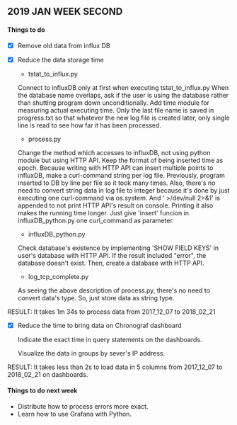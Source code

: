## 2019 JAN WEEK SECOND

#### Things to do

- [x] Remove old data from influx DB
- [x] Reduce the data storage time

	- tstat_to_influx.py

	Connect to influxDB only at first when executing tstat_to_influx.py
	When the database name overlaps, ask if the user is using the database rather than shutting program down unconditionally.
	Add time module for measuring actual executing time.
	Only the last file name is saved in progress.txt so that whatever the new log file is created later, only single line is read to see how far it has been processed.
	
	- process.py
	
	Change the method which accesses to influxDB, not using python module but using HTTP API.
	Keep the format of being inserted time as epoch.
	Because writing with HTTP API can insert multiple points to influxDB, make a curl-command string per log file.
	Previously, program inserted to DB by line per file so it took many times.
	Also, there's no need to convert string data in log file to integer because it's done by just executing one curl-command via os.system. And ' >/dev/null 2>&1' is appended to not print HTTP API's result on console. Printing it also makes the running time longer.
	Just give 'insert' funcion in influxDB_python.py one curl_command as parameter.
	
	- influxDB_python.py
	
	Check database's existence by implementing 'SHOW FIELD KEYS' in user's database with HTTP API. If the result included "error", the database doesn't exist. Then, create a database with HTTP API.

	- log_tcp_complete.py
	
	As seeing the above description of process.py, there's no need to convert data's type. So, just store data as string type.

RESULT: It takes 1m 34s to process data from 2017_12_07 to 2018_02_21
		  
- [x] Reduce the time to bring data on Chronograf dashboard

	Indicate the exact time in query statements on the dashboards.
	
	Visualize the data in groups by sever's IP address.

RESULT: It takes less than 2s to load data in 5 columns from 2017_12_07 to 2018_02_21 on dashboards.
#### Things to do next week

- Distribute how to process errors more exact. 
- Learn how to use Grafana with Python.
